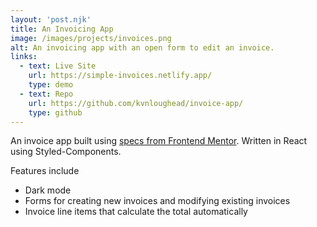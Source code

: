 ```yaml
---
layout: 'post.njk'
title: An Invoicing App
image: /images/projects/invoices.png
alt: An invoicing app with an open form to edit an invoice.
links:
  - text: Live Site
    url: https://simple-invoices.netlify.app/
    type: demo
  - text: Repo
    url: https://github.com/kvnloughead/invoice-app/
    type: github
---
```


An invoice app built using [specs from Frontend Mentor](https://www.frontendmentor.io/challenges/invoice-app-i7KaLTQjl). Written in React using Styled-Components.

Features include

- Dark mode
- Forms for creating new invoices and modifying existing invoices
- Invoice line items that calculate the total automatically
